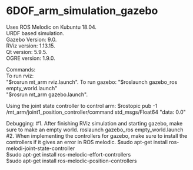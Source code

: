 # 6DOF_arm_simulation_gazebo          
Uses ROS Melodic on Kubuntu 18.04.                           
URDF based simulation.                                
Gazebo Version: 9.0.                            
RViz version: 1.13.15.                         
Qt version: 5.9.5.                    
OGRE version: 1.9.0.                                  

Commands:                         
To run rviz:         
"$rosrun mt_arm rviz.launch".                     
To run gazebo:                    
"$roslaunch gazebo_ros empty_world.launch"                
"$rosrun mt_arm gazebo.launch".

Using the joint state controller to control arm:
$rostopic pub -1 /mt_arm/joint1_position_controller/command std_msgs/Float64 "data: 0.0"

Debugging:
#1. After finishing RViz simulation and starting gazebo, make sure to make an empty world.
roslaunch gazebo_ros empty_world.launch                                                                           
#2. When implementing the controllers for gazebo, make sure to install the controllers if it gives an error in ROS melodic.
$sudo apt-get install ros-melodi-joint-state-controller        
$sudo apt-get install ros-melodic-effort-controllers           
$sudo apt-get install ros-melodic-position-controllers          
